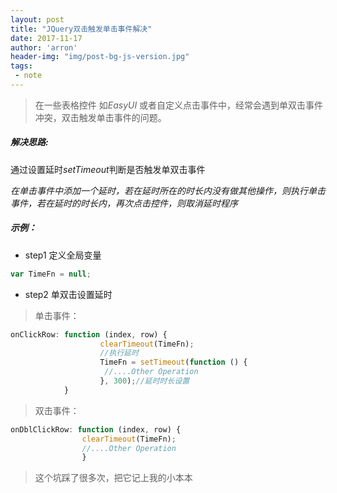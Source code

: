 ```yaml
---
layout: post
title: "JQuery双击触发单击事件解决"
date: 2017-11-17
author: 'arron'
header-img: "img/post-bg-js-version.jpg"
tags: 
 - note
---
```

> 在一些表格控件 如*EasyUI* 或者自定义点击事件中，经常会遇到单双击事件冲突，双击触发单击事件的问题。

##### 解决思路:
通过设置延时*setTimeout*判断是否触发单双击事件

*在单击事件中添加一个延时，若在延时所在的时长内没有做其他操作，则执行单击事件，若在延时的时长内，再次点击控件，则取消延时程序*

##### 示例：
- step1 定义全局变量
``` js
var TimeFn = null;
```
- step2 单双击设置延时
> 单击事件：
```  js
onClickRow: function (index, row) {
                    clearTimeout(TimeFn);
                    //执行延时
                    TimeFn = setTimeout(function () {
                     //....Other Operation
                    }, 300);//延时时长设置                    
            }
```
> 双击事件：
```  js
onDblClickRow: function (index, row) {
                clearTimeout(TimeFn);
                //....Other Operation
                }
```

> 这个坑踩了很多次，把它记上我的小本本


    